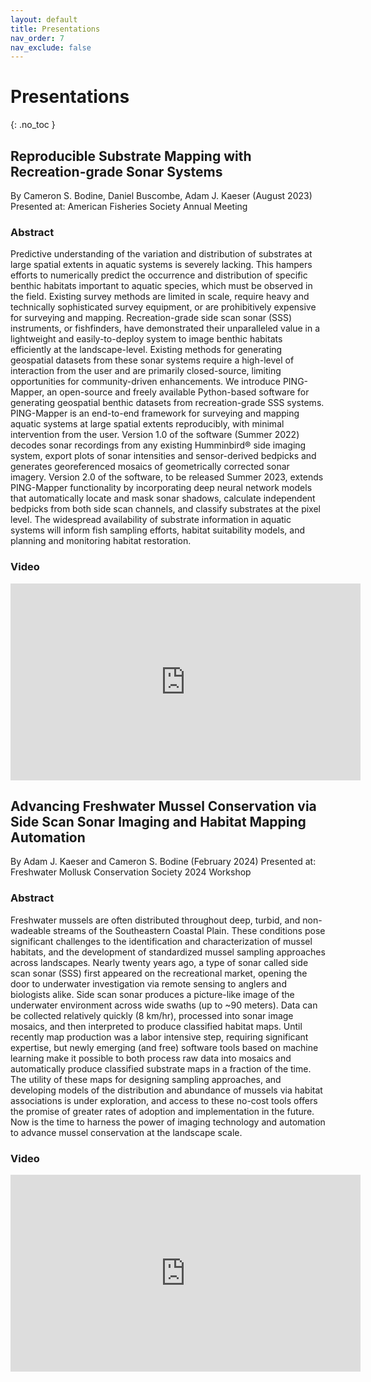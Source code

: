 ```yaml
---
layout: default
title: Presentations
nav_order: 7
nav_exclude: false
---
```


# Presentations
{: .no_toc }

## Reproducible Substrate Mapping with Recreation-grade Sonar Systems
By Cameron S. Bodine, Daniel Buscombe, Adam J. Kaeser (August 2023)
Presented at: American Fisheries Society Annual Meeting

### Abstract
Predictive understanding of the variation and distribution of substrates at large spatial extents in aquatic systems is severely lacking. This hampers efforts to numerically predict the occurrence and distribution of specific benthic habitats important to aquatic species, which must be observed in the field. Existing survey methods are limited in scale, require heavy and technically sophisticated survey equipment, or are prohibitively expensive for surveying and mapping. Recreation-grade side scan sonar (SSS) instruments, or fishfinders, have demonstrated their unparalleled value in a lightweight and easily-to-deploy system to image benthic habitats efficiently at the landscape-level. Existing methods for generating geospatial datasets from these sonar systems require a high-level of interaction from the user and are primarily closed-source, limiting opportunities for community-driven enhancements. We introduce PING-Mapper, an open-source and freely available Python-based software for generating geospatial benthic datasets from recreation-grade SSS systems. PING-Mapper is an end-to-end framework for surveying and mapping aquatic systems at large spatial extents reproducibly, with minimal intervention from the user. Version 1.0 of the software (Summer 2022) decodes sonar recordings from any existing Humminbird® side imaging system, export plots of sonar intensities and sensor-derived bedpicks and generates georeferenced mosaics of geometrically corrected sonar imagery. Version 2.0 of the software, to be released Summer 2023, extends PING-Mapper functionality by incorporating deep neural network models that automatically locate and mask sonar shadows, calculate independent bedpicks from both side scan channels, and classify substrates at the pixel level. The widespread availability of substrate information in aquatic systems will inform fish sampling efforts, habitat suitability models, and planning and monitoring habitat restoration.

### Video
<iframe width="560" height="315" src="https://www.youtube.com/embed/AlebxkKn83c?si=hXVNl7mYob8MFbcE" title="YouTube video player" frameborder="0" allow="accelerometer; autoplay; clipboard-write; encrypted-media; gyroscope; picture-in-picture; web-share" allowfullscreen></iframe>

## Advancing Freshwater Mussel Conservation via Side Scan Sonar Imaging and Habitat Mapping Automation
By Adam J. Kaeser and Cameron S. Bodine (February 2024)
Presented at: Freshwater Mollusk Conservation Society 2024 Workshop

### Abstract
Freshwater mussels are often distributed throughout deep, turbid, and non-wadeable streams of the Southeastern Coastal Plain.  These conditions pose significant challenges to the identification and characterization of mussel habitats, and the development of standardized mussel sampling approaches across landscapes.  Nearly twenty years ago, a type of sonar called side scan sonar (SSS) first appeared on the recreational market, opening the door to underwater investigation via remote sensing to anglers and biologists alike.  Side scan sonar produces a picture-like image of the underwater environment across wide swaths (up to ~90 meters).  Data can be collected relatively quickly (8 km/hr), processed into sonar image mosaics, and then interpreted to produce classified habitat maps.  Until recently map production was a labor intensive step, requiring significant expertise, but newly emerging (and free) software tools based on machine learning make it possible to both process raw data into mosaics and automatically produce classified substrate maps in a fraction of the time.  The utility of these maps for designing sampling approaches, and developing models of the distribution and abundance of mussels via habitat associations is under exploration, and access to these no-cost tools offers the promise of greater rates of adoption and implementation in the future.  Now is the time to harness the power of imaging technology and automation to advance mussel conservation at the landscape scale.

### Video
<iframe width="560" height="315" src="https://www.youtube.com/embed/DgLAVHdXNmM?si=ghJlIL_USq228DjM" title="YouTube video player" frameborder="0" allow="accelerometer; autoplay; clipboard-write; encrypted-media; gyroscope; picture-in-picture; web-share" allowfullscreen></iframe>